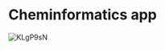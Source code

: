 # Cheminformatics app

![KLgP9sN](https://github.com/wwwyo/chem_app/assets/72675978/1373125d-3959-49f4-9d7d-b047ca803e64)
